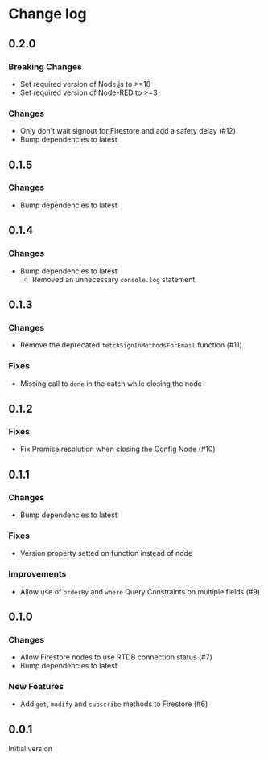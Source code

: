 # Change log

## 0.2.0

### Breaking Changes

- Set required version of Node.js to >=18
- Set required version of Node-RED to >=3

### Changes

- Only don't wait signout for Firestore and add a safety delay (#12)
- Bump dependencies to latest

## 0.1.5

### Changes

- Bump dependencies to latest

## 0.1.4

### Changes

- Bump dependencies to latest
  - Removed an unnecessary `console.log` statement

## 0.1.3

### Changes

- Remove the deprecated `fetchSignInMethodsForEmail` function (#11)

### Fixes

- Missing call to `done` in the catch while closing the node

## 0.1.2

### Fixes

- Fix Promise resolution when closing the Config Node (#10)

## 0.1.1

### Changes

- Bump dependencies to latest

### Fixes

- Version property setted on function instead of node

### Improvements

- Allow use of `orderBy` and `where` Query Constraints on multiple fields (#9)

## 0.1.0

### Changes

- Allow Firestore nodes to use RTDB connection status (#7)
- Bump dependencies to latest

### New Features

- Add `get`, `modify` and `subscribe` methods to Firestore (#6)

## 0.0.1

Initial version
